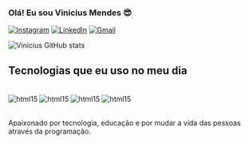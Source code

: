 ### Olá! Eu sou Vinicius Mendes 😎

[![Instagram](https://img.shields.io/badge/Instagram-E4405F?style=for-the-badge&logo=instagram&logoColor=white)](https://www.instagram.com/vmendesd/)
[![LinkedIn](https://img.shields.io/badge/LinkedIn-0077B5?style=for-the-badge&logo=linkedin&logoColor=white)](https://www.linkedin.com/in/vinicius-mendes-11b7a1256/)
[![Gmail](https://img.shields.io/badge/Gmail-D14836?style=for-the-badge&logo=gmail&logoColor=white)](https://mail.google.com/mail/u/0/#search/vmendes590%40gmail.com/)

![Vinicius GitHub stats](https://github-readme-stats.vercel.app/api?username=vmendesd&show_icons=true&theme=radical)

## Tecnologias que eu uso no meu dia

<div style="display: inline_block"><br/>
    <img align="center" alt="html15" src="https://img.shields.io/badge/HTML5-E34F26?style=for-the-badge&logo=html5&logoColor=white" />
    <img align="center" alt="html15" src="https://img.shields.io/badge/CSS3-1572B6?style=for-the-badge&logo=css3&logoColor=white" />
    <img align="center" alt="html15" src="https://img.shields.io/badge/JavaScript-F7DF1E?style=for-the-badge&logo=javascript&logoColor=black" />
    <img align="center" alt="html15" src="https://img.shields.io/badge/Python-3776AB?style=for-the-badge&logo=python&logoColor=white" />
</div><br/>   

Apaixonado por tecnologia, educação e por mudar a vida das pessoas através da programação.

